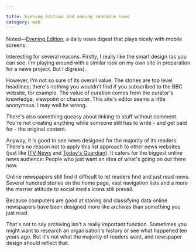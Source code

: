 ```yaml
---

title: Evening Edition and making readable news
category: web
---
```


Noted&#8212;[Evening Edition](https://evening-edition.com/), a daily news digest that plays nicely with mobile screens.

Interesting for several reasons. Firstly, I really like the smart design (as you can see. I'm playing around with a similar look on my own site in preparation for a news project. But I digress).

However, I'm not so sure of its overall value. The stories are top level headlines; there's nothing you wouldn't find if you subscribed to the BBC website, for example. The value of curation comes from the curator's knowledge, viewpoint or character. This site's editor seems a little anonymous. I may well be wrong.

There's also something queasy about linking to stuff without comment. You're not creating anything while someone still has to write - and get paid for - the original content.

Anyway, it is good to see news designed for the majority of its readers. There's no reason not to apply this list approach to other news websites (just like [ITV News](https://leonpaternoster.com/2012/03/itv-news-website-redesign/) and [Today's Guardian](https://guardian.gyford.com/)). It caters for the biggest online news audience: People who just want an idea of what's going on out there now.

Online newspapers still find it difficult to let readers find and just read news. Several hundred stories on the home page, vast navigation lists and a more the merrier attitude to social media icons still prevail.

Because computers are good at storing and classifying data online newspapers have been designed more like archives than something you just read.

That's not to say archiving isn't a really important function. Sometimes you might want to research an organisation's history or see what happened ten years ago. But it's not what the majority of readers want, and newspaper design should reflect that.

